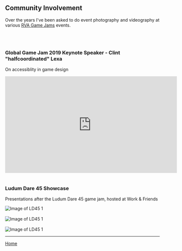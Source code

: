## Community Involvement

Over the years I've been asked to do event photography and videography at various [RVA Game Jams](https://rvagamejams.com/) events.

<br/>
<br/>

### Global Game Jam 2019 Keynote Speaker - Clint "halfcoordinated" Lexa

On accessiblity in game design

<iframe width="560" height="315" src="https://www.youtube.com/embed/cwHHDXW2yRA" frameborder="0" allow="accelerometer; autoplay; encrypted-media; gyroscope; picture-in-picture" allowfullscreen></iframe>

<br/>
<br/>

### Ludum Dare 45 Showcase

Presentations after the Ludum Dare 45 game jam, hosted at Work & Friends

![Image of LD45 1](https://eschmiel.github.io/ld45-1.jpg)
<br/>
<br/>
![Image of LD45 1](https://eschmiel.github.io/ld45-2.jpg)
<br/>
<br/>
![Image of LD45 1](https://eschmiel.github.io/ld45-3.jpg)

<hr/>

[Home](https://eschmiel.github.io) 